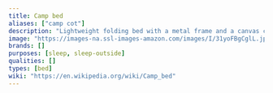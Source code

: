 ```yaml
---
title: Camp bed
aliases: ["camp cot"]
description: "Lightweight folding bed with a metal frame and a canvas couch."
image: "https://images-na.ssl-images-amazon.com/images/I/31yoFBgCglL.jpg"
brands: []
purposes: [sleep, sleep-outside]
qualities: []
types: [bed]
wiki: "https://en.wikipedia.org/wiki/Camp_bed"
---
```

